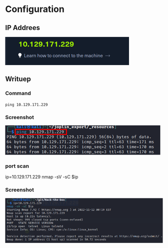 # Configuration
## IP Addrees
![66cb47ec467705d7924710539cfcadfd.png](../_resources/66cb47ec467705d7924710539cfcadfd.png)

## Writuep
### Command
`ping 10.129.171.229`

### Screenshot
![f414ae17d7c549b778ffd13c7d07e935.png](../_resources/f414ae17d7c549b778ffd13c7d07e935.png)

### port scan
ip=10.129.171.229
nmap -sV -sC $ip

### Screenshot
![c6c4f719b604fa573ddab83d3fd9bc42.png](../_resources/c6c4f719b604fa573ddab83d3fd9bc42.png)